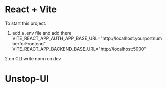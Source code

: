 # React + Vite

To start this project.
1. add a .env file and add there
VITE_REACT_APP_AUTH_APP_BASE_URL="http://localhost:yourportnumberforFrontend"
VITE_REACT_APP_BACKEND_BASE_URL="http://localhost:5000"

2.on CLI write npm run dev
# Unstop-UI

